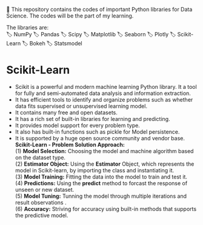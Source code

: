 🔑 This repository contains the codes of important Python libraries for Data Science. The codes will be the part of my learning. 

The libraries are:  
🏷 NumPy
🏷 Pandas
🏷 Scipy
🏷 Matplotlib
🏷 Seaborn
🏷 Plotly
🏷 Scikit-Learn
🏷 Bokeh
🏷 Statsmodel

# Scikit-Learn

- Scikit is a powerful and modern machine learning Python library. It a tool for fully and semi-automated data analysis and information extraction.
- It has efficient tools to identify and organize problems such as whether data fits supervised or unsupervised learning model.
- It contains many free and open datasets.
- It has a rich set of built-in libraries for learning and predicting.
- It provides model support for every problem type.
- It also has built-in functions such as pickle for Model persistence.
- It is supported by a huge open source community and vendor base.  
__Scikit-Learn - Problem Solution Approach:__  
(1) __Model Selection:__ Choosing the model and machine algorithm based on the dataset type.  
(2) __Estimator Object:__ Using the __Estimator__ Object, which represents the model in Scikit-learn, by importing the class and instantiating it.  
(3) __Model Training:__ Fitting the data into the model to train and test it.  
(4) __Predictions:__ Using the __predict__ method to forcast the response of unseen or new dataset.  
(5) __Model Tuning:__ Tunning the model through multiple iterations and result observations .  
(6) __Accuracy:__ Striving for accuracy using built-in methods that supports the predictive model.
